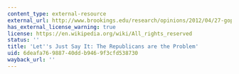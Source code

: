 ```yaml
---
content_type: external-resource
external_url: http://www.brookings.edu/research/opinions/2012/04/27-gop-mann
has_external_license_warning: true
license: https://en.wikipedia.org/wiki/All_rights_reserved
status: ''
title: 'Let''s Just Say It: The Republicans are the Problem'
uid: 6deafa76-9887-40dd-b946-9f3cfd538730
wayback_url: ''
---
```

